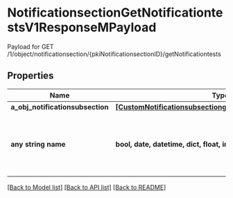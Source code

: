 # NotificationsectionGetNotificationtestsV1ResponseMPayload

Payload for GET /1/object/notificationsection/{pkiNotificationsectionID}/getNotificationtests

## Properties
Name | Type | Description | Notes
------------ | ------------- | ------------- | -------------
**a_obj_notificationsubsection** | [**[CustomNotificationsubsectiongetnotificationtestsResponse]**](CustomNotificationsubsectiongetnotificationtestsResponse.md) |  | 
**any string name** | **bool, date, datetime, dict, float, int, list, str, none_type** | any string name can be used but the value must be the correct type | [optional]

[[Back to Model list]](../README.md#documentation-for-models) [[Back to API list]](../README.md#documentation-for-api-endpoints) [[Back to README]](../README.md)


